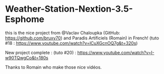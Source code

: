 # Weather-Station-Nextion-3.5-Esphome

this is the nice project from @Vaclav Chaloupka (GitHub: https://github.com/bruxy70) and
Paradis Artificiels (Romain) in French! (tuto #18 : https://www.youtube.com/watch?v=lCuXGcnOQ7g&t=320s)

New project complete : (tuto #20) : https://www.youtube.com/watch?v=I-w90TQwgCo&t=180s

Thanks to Romain who make those nice vidéos.
